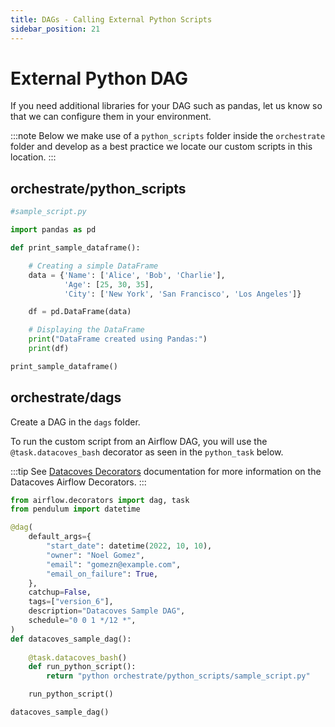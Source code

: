 ```yaml
---
title: DAGs - Calling External Python Scripts
sidebar_position: 21
---
```

# External Python DAG 

If you need additional libraries for your DAG such as pandas, let us know so that we can configure them in your environment. 

:::note
Below we make use of a `python_scripts` folder inside the `orchestrate` folder and develop as a best practice we locate our custom scripts in this location.
:::
## orchestrate/python_scripts

```python
#sample_script.py

import pandas as pd

def print_sample_dataframe():

    # Creating a simple DataFrame
    data = {'Name': ['Alice', 'Bob', 'Charlie'],
            'Age': [25, 30, 35],
            'City': ['New York', 'San Francisco', 'Los Angeles']}

    df = pd.DataFrame(data)

    # Displaying the DataFrame
    print("DataFrame created using Pandas:")
    print(df)

print_sample_dataframe()
```

## orchestrate/dags
Create a DAG in the `dags` folder.

To run the custom script from an Airflow DAG, you will use the `@task.datacoves_bash` decorator as seen in the `python_task` below.

:::tip 
See [Datacoves Decorators](reference/airflow/datacoves-decorators.md) documentation for more information on the Datacoves Airflow Decorators.
:::
```python
from airflow.decorators import dag, task
from pendulum import datetime

@dag(
    default_args={
        "start_date": datetime(2022, 10, 10),
        "owner": "Noel Gomez",
        "email": "gomezn@example.com",
        "email_on_failure": True,
    },
    catchup=False,
    tags=["version_6"],
    description="Datacoves Sample DAG",
    schedule="0 0 1 */12 *",
)
def datacoves_sample_dag():
    
    @task.datacoves_bash()
    def run_python_script():
        return "python orchestrate/python_scripts/sample_script.py"

    run_python_script()

datacoves_sample_dag()
```
